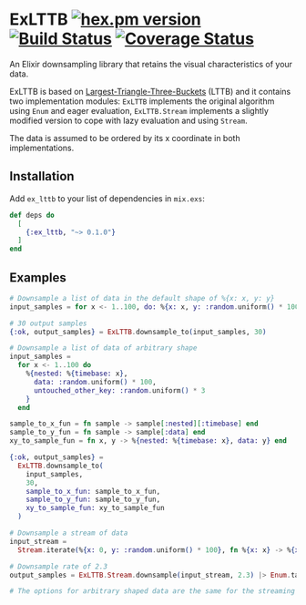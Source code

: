 # ExLTTB [![hex.pm version](https://img.shields.io/hexpm/v/ex_lttb.svg)](https://hex.pm/packages/ex_lttb) [![Build Status](https://travis-ci.org/ispirata/ex_lttb.svg?branch=master)](https://travis-ci.org/ispirata/ex_lttb) [![Coverage Status](https://coveralls.io/repos/github/ispirata/ex_lttb/badge.svg)](https://coveralls.io/github/ispirata/ex_lttb)

An Elixir downsampling library that retains the visual characteristics of your data.

ExLTTB is based on [Largest-Triangle-Three-Buckets](https://skemman.is/handle/1946/15343) (LTTB) and it contains two implementation modules: `ExLTTB` implements the original algorithm using `Enum` and eager evaluation, `ExLTTB.Stream` implements a slightly modified version to cope with lazy evaluation and using `Stream`.

The data is assumed to be ordered by its x coordinate in both implementations.

## Installation

Add `ex_lttb` to your list of dependencies in `mix.exs`:

```elixir
def deps do
  [
    {:ex_lttb, "~> 0.1.0"}
  ]
end
```

## Examples

```elixir
# Downsample a list of data in the default shape of %{x: x, y: y}
input_samples = for x <- 1..100, do: %{x: x, y: :random.uniform() * 100}

# 30 output samples
{:ok, output_samples} = ExLTTB.downsample_to(input_samples, 30)

# Downsample a list of data of arbitrary shape
input_samples =
  for x <- 1..100 do
    %{nested: %{timebase: x},
      data: :random.uniform() * 100,
      untouched_other_key: :random.uniform() * 3
    }
  end

sample_to_x_fun = fn sample -> sample[:nested][:timebase] end
sample_to_y_fun = fn sample -> sample[:data] end
xy_to_sample_fun = fn x, y -> %{nested: %{timebase: x}, data: y} end

{:ok, output_samples} =
  ExLTTB.downsample_to(
    input_samples,
    30,
    sample_to_x_fun: sample_to_x_fun,
    sample_to_y_fun: sample_to_y_fun,
    xy_to_sample_fun: xy_to_sample_fun
  )

# Downsample a stream of data
input_stream =
  Stream.iterate(%{x: 0, y: :random.uniform() * 100}, fn %{x: x} -> %{x: x + 1, y: :random.uniform() * 100} end)

# Downsample rate of 2.3
output_samples = ExLTTB.Stream.downsample(input_stream, 2.3) |> Enum.take(20)

# The options for arbitrary shaped data are the same for the streaming version
```
